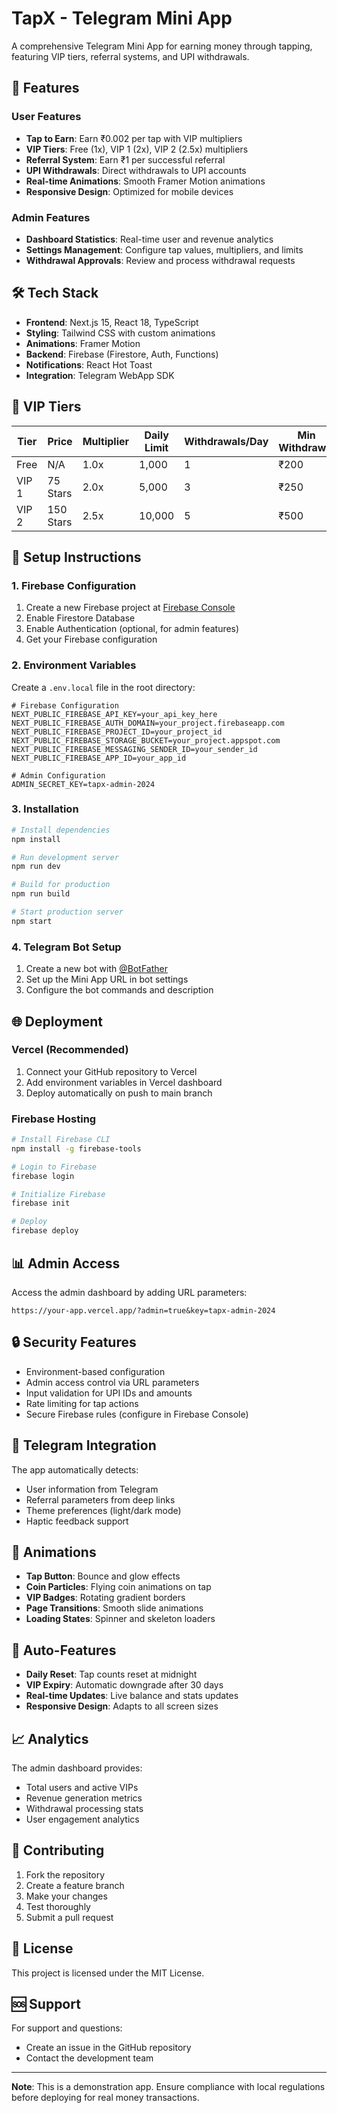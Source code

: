 # TapX - Telegram Mini App

A comprehensive Telegram Mini App for earning money through tapping, featuring VIP tiers, referral systems, and UPI withdrawals.

## 🚀 Features

### User Features
- **Tap to Earn**: Earn ₹0.002 per tap with VIP multipliers
- **VIP Tiers**: Free (1x), VIP 1 (2x), VIP 2 (2.5x) multipliers
- **Referral System**: Earn ₹1 per successful referral
- **UPI Withdrawals**: Direct withdrawals to UPI accounts
- **Real-time Animations**: Smooth Framer Motion animations
- **Responsive Design**: Optimized for mobile devices

### Admin Features
- **Dashboard Statistics**: Real-time user and revenue analytics
- **Settings Management**: Configure tap values, multipliers, and limits
- **Withdrawal Approvals**: Review and process withdrawal requests

## 🛠️ Tech Stack

- **Frontend**: Next.js 15, React 18, TypeScript
- **Styling**: Tailwind CSS with custom animations
- **Animations**: Framer Motion
- **Backend**: Firebase (Firestore, Auth, Functions)
- **Notifications**: React Hot Toast
- **Integration**: Telegram WebApp SDK

## 📱 VIP Tiers

| Tier | Price | Multiplier | Daily Limit | Withdrawals/Day | Min Withdrawal |
|------|-------|------------|-------------|-----------------|----------------|
| Free | N/A | 1.0x | 1,000 | 1 | ₹200 |
| VIP 1 | 75 Stars | 2.0x | 5,000 | 3 | ₹250 |
| VIP 2 | 150 Stars | 2.5x | 10,000 | 5 | ₹500 |

## 🔧 Setup Instructions

### 1. Firebase Configuration

1. Create a new Firebase project at [Firebase Console](https://console.firebase.google.com)
2. Enable Firestore Database
3. Enable Authentication (optional, for admin features)
4. Get your Firebase configuration

### 2. Environment Variables

Create a `.env.local` file in the root directory:

```env
# Firebase Configuration
NEXT_PUBLIC_FIREBASE_API_KEY=your_api_key_here
NEXT_PUBLIC_FIREBASE_AUTH_DOMAIN=your_project.firebaseapp.com
NEXT_PUBLIC_FIREBASE_PROJECT_ID=your_project_id
NEXT_PUBLIC_FIREBASE_STORAGE_BUCKET=your_project.appspot.com
NEXT_PUBLIC_FIREBASE_MESSAGING_SENDER_ID=your_sender_id
NEXT_PUBLIC_FIREBASE_APP_ID=your_app_id

# Admin Configuration
ADMIN_SECRET_KEY=tapx-admin-2024
```

### 3. Installation

```bash
# Install dependencies
npm install

# Run development server
npm run dev

# Build for production
npm run build

# Start production server
npm start
```

### 4. Telegram Bot Setup

1. Create a new bot with [@BotFather](https://t.me/BotFather)
2. Set up the Mini App URL in bot settings
3. Configure the bot commands and description

## 🌐 Deployment

### Vercel (Recommended)

1. Connect your GitHub repository to Vercel
2. Add environment variables in Vercel dashboard
3. Deploy automatically on push to main branch

### Firebase Hosting

```bash
# Install Firebase CLI
npm install -g firebase-tools

# Login to Firebase
firebase login

# Initialize Firebase
firebase init

# Deploy
firebase deploy
```

## 📊 Admin Access

Access the admin dashboard by adding URL parameters:
```
https://your-app.vercel.app/?admin=true&key=tapx-admin-2024
```

## 🔒 Security Features

- Environment-based configuration
- Admin access control via URL parameters
- Input validation for UPI IDs and amounts
- Rate limiting for tap actions
- Secure Firebase rules (configure in Firebase Console)

## 📱 Telegram Integration

The app automatically detects:
- User information from Telegram
- Referral parameters from deep links
- Theme preferences (light/dark mode)
- Haptic feedback support

## 🎨 Animations

- **Tap Button**: Bounce and glow effects
- **Coin Particles**: Flying coin animations on tap
- **VIP Badges**: Rotating gradient borders
- **Page Transitions**: Smooth slide animations
- **Loading States**: Spinner and skeleton loaders

## 🔄 Auto-Features

- **Daily Reset**: Tap counts reset at midnight
- **VIP Expiry**: Automatic downgrade after 30 days
- **Real-time Updates**: Live balance and stats updates
- **Responsive Design**: Adapts to all screen sizes

## 📈 Analytics

The admin dashboard provides:
- Total users and active VIPs
- Revenue generation metrics
- Withdrawal processing stats
- User engagement analytics

## 🤝 Contributing

1. Fork the repository
2. Create a feature branch
3. Make your changes
4. Test thoroughly
5. Submit a pull request

## 📄 License

This project is licensed under the MIT License.

## 🆘 Support

For support and questions:
- Create an issue in the GitHub repository
- Contact the development team

---

**Note**: This is a demonstration app. Ensure compliance with local regulations before deploying for real money transactions.